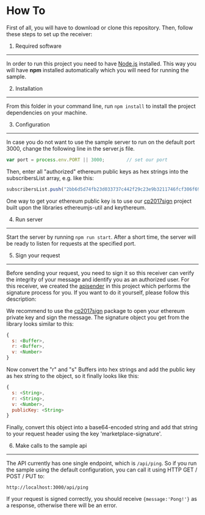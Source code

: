 # How To
First of all, you will have to download or clone this repository.
Then, follow these steps to set up the receiver:

1. Required software
--------------------
In order to run this project you need to have [Node.js](https://docs.npmjs.com/getting-started/installing-node) installed.
This way you will have **npm** installed automatically which you will need for running the sample.

2. Installation
---------------
From this folder in your command line, run ```npm install``` to install the project dependencies on your machine.

3. Configuration
----------------
In case you do not want to use the sample server to run on the default port 3000, change the following line in the server.js file.
```javascript
var port = process.env.PORT || 3000;        // set our port
```
Then, enter all "authorized" ethereum public keys as hex strings into the subscribersList array, e.g. like this:
```javascript
subscribersList.push("2bb6d5d74fb23d033737c442f29c23e9b3211746fcf306f69a74a00653ce8c2adff2");
```
One way to get your ethereum public key is to use our [cp2017sign](https://www.npmjs.com/package/cp2017sign) project built upon the libraries ethereumjs-util and keythereum.


4. Run server
-------------
Start the server by running ```npm run start```.
After a short time, the server will be ready to listen for requests at the specified port.

5. Sign your request
-------------------
Before sending your request, you need to sign it so this receiver can verify the integrity of your message and identify you as an authorized user.
For this receiver, we created the [apisender](https://github.com/cp2017/sampleapi/tree/master/apisender) in this project which performs the signature process for you. If you want to do it yourself, please follow this description:

We recommend to use the [cp2017sign](https://www.npmjs.com/package/cp2017sign) package to open your ethereum private key and sign the message.
The signature object you get from the library looks similar to this:
```javascript
{
  s: <Buffer>,
  r: <Buffer>,
  v: <Number>
}
```
Now convert the "r" and "s" Buffers into hex strings and add the public key as hex string to the object, so it finally looks like this:
```javascript
{
  s: <String>,
  r: <String>,
  v: <Number>,
  publicKey: <String>
}
```
Finally, convert this object into a base64-encoded string and add that string to your request header using the key 'marketplace-signature'.

6. Make calls to the sample api
-------------------------------
The API currently has one single endpoint, which is ```/api/ping```.
So if you run the sample using the default configuration, you can call it using HTTP GET / POST / PUT to:
```
http://localhost:3000/api/ping
```
If your request is signed correctly, you should receive ```{message:'Pong!'}``` as a response, otherwise there will be an error.
